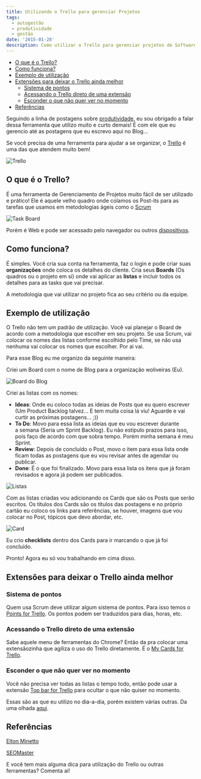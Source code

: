 ```yaml
---
title: Utilizando o Trello para gerenciar Projetos
tags:
  - autogestão
  - produtividade
  - gestão
date: '2015-01-28'
description: Como utilizar o Trello para gerenciar projetos de Software?
---
```


<!-- vscode-markdown-toc -->
* [O que é o Trello?](#OqueoTrello)
* [Como funciona?](#Comofunciona)
* [Exemplo de utilização](#Exemplodeutilizao)
* [Extensões para deixar o Trello ainda melhor](#ExtensesparadeixaroTrelloaindamelhor)
	* [Sistema de pontos](#Sistemadepontos)
	* [Acessando o Trello direto de uma extensão](#AcessandooTrellodiretodeumaextenso)
	* [Esconder o que não quer ver no momento](#Esconderoquenoquervernomomento)
* [Referências](#Referncias)

<!-- vscode-markdown-toc-config
	numbering=false
	autoSave=true
	/vscode-markdown-toc-config -->
<!-- /vscode-markdown-toc -->

Seguindo a linha de postagens sobre [produtividade](/posts/como-ser-mais-produtivo/ "Como ser mais produtivo"), eu sou obrigado a falar dessa ferramenta que utilizo muito e curto demais! É com ele que eu gerencio até as postagens que eu escrevo aqui no Blog...

Se você precisa de uma ferramenta para ajudar a se organizar, o [Trello](https://trello.com/ "Trello") é uma das que atendem muito bem!

![Trello]({{site.postsImagesPath}}Trello.png)

## <a name='OqueoTrello'></a>O que é o Trello?

É uma ferramenta de Gerenciamento de Projetos muito fácil de ser utilizado e prático! Ele é aquele velho quadro onde colamos os Post-its para as tarefas que usamos em metodologias ágeis como o [Scrum](https://pt.wikipedia.org/wiki/Scrum "Scrum")

![Task Board]({{site.postsImagesPath}}taskboard-de-projeto-em-scrum-fazer-fazendo-feito.jpg)

Porém é Web e pode ser acessado pelo navegador ou outros [dispositivos](https://trello.com/platforms "Plataformas").

## <a name='Comofunciona'></a>Como funciona?

É simples. Você cria sua conta na ferramenta, faz o login e pode criar suas **organizações** onde coloca os detalhes do cliente. Cria seus **Boards** (Os quadros ou o projeto em sí) onde vai aplicar as **listas** e incluir todos os detalhes para as tasks que vai precisar.

A metodologia que vai utilizar no projeto fica ao seu critério ou da equipe.

## <a name='Exemplodeutilizao'></a>Exemplo de utilização

O Trello não tem um padrão de utilização. Você vai planejar o Board de acordo com a metodologia que escolher em seu projeto. Se usa Scrum, vai colocar os nomes das listas conforme escolhido pelo Time, se não usa nenhuma vai colocar os nomes que escolher. Por ai vai.

Para esse Blog eu me organizo da seguinte maneira:

Criei um Board com o nome de Blog para a organização woliveiras (Eu).

![Board do Blog]({{site.postsImagesPath}}Captura-de-tela-de-2015-01-24-1457041.png)

Criei as listas com os nomes:

* **Ideas**: Onde eu coloco todas as ideias de Posts que eu quero escrever (Um Product Backlog talvez... E tem muita coisa lá viu! Aguarde e vai curtir as próximas postagens... ;))
* **To Do**: Movo para essa lista as ideias que eu vou escrever durante a semana (Seria um Sprint Backlog). Eu não estipulo prazos para isso, pois faço de acordo com que sobra tempo. Porém minha semana é meu Sprint.
* **Review**: Depois de concluído o Post, movo o item para essa lista onde ficam todas as postagens que eu vou revisar antes de agendar ou publicar.
* **Done**: É o que foi finalizado. Movo para essa lista os itens que já foram revisados e agora já podem ser publicados.

![Listas]({{site.postsImagesPath}}Captura-de-tela-de-2015-01-24-151337.png)

Com as listas criadas vou adicionando os Cards que são os Posts que serão escritos. Os títulos dos Cards são os títulos das postagens e no próprio cartão eu coloco os links para referências, se houver, imagens que vou colocar no Post, tópicos que devo abordar, etc.

![Card]({{site.postsImagesPath}}Captura-de-tela-de-2015-01-24-152028.png)

Eu crio **checklists** dentro dos Cards para ir marcando o que já foi concluído.

Pronto! Agora eu só vou trabalhando em cima disso.



## <a name='ExtensesparadeixaroTrelloaindamelhor'></a>Extensões para deixar o Trello ainda melhor

### <a name='Sistemadepontos'></a>Sistema de pontos

Quem usa Scrum deve utilizar algum sistema de pontos. Para isso temos o [Points for Trello](https://chrome.google.com/webstore/detail/points-for-trello/mkcpchladphoadhaclmnlphhijboljjk "Points for Trello"). Os pontos podem ser traduzidos para dias, horas, etc.

### <a name='AcessandooTrellodiretodeumaextenso'></a>Acessando o Trello direto de uma extensão

Sabe aquele menu de ferramentas do Chrome? Então da pra colocar uma extensãozinha que agiliza o uso do Trello diretamente. É o [My Cards for Trello](https://chrome.google.com/webstore/detail/points-for-trello/mkcpchladphoadhaclmnlphhijboljjk "My Cards for Trello").

### <a name='Esconderoquenoquervernomomento'></a>Esconder o que não quer ver no momento

Você não precisa ver todas as listas o tempo todo, então pode usar a extensão [Top bar for Trello](https://chrome.google.com/webstore/detail/trellists-trello-lists-ma/dgnlcodfeenegnifnpcabcclldoceeml "Top bar for Trello") para ocultar o que não quiser no momento.

Essas são as que eu utilizo no dia-a-dia, porém existem várias outras. Da uma olhada [aqui](https://chrome.google.com/webstore/search/Trello?utm_source=chrome-ntp-icon&amp;_category=extensions "Extensões para o Chrome").

## <a name='Referncias'></a>Referências

[Elton Minetto](https://eltonminetto.net/blog/2012/06/27/gerenciando-projetos-com-o-trello/ "Gerenciando projetos com o Trello")

[SEOMaster](https://www.seomaster.com.br/blog/as-6-melhores-extensoes-do-trello "As 6 melhores extensões do Trello")

E você tem mais alguma dica para utilização do Trello ou outras ferramentas? Comenta ai!
